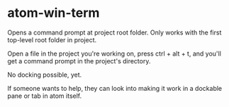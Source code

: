 # atom-win-term
Opens a command prompt at project root folder. Only  works with the first top-level root folder in project.



Open a file in the project you're working on, press ctrl + alt + t, and you'll get a command prompt in the project's directory.

No docking possible, yet.

If someone wants to help, they can look into making it work in a dockable pane or tab in atom itself.
